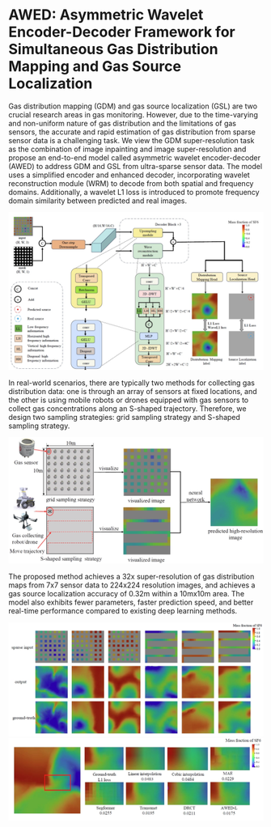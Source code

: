 # AWED: Asymmetric Wavelet Encoder-Decoder Framework for Simultaneous Gas Distribution Mapping and Gas Source Localization 
Gas distribution mapping (GDM) and gas source localization (GSL) are two crucial research areas in gas monitoring. However, due to the time-varying and non-uniform nature of gas distribution and the limitations of gas sensors, the accurate and rapid estimation of gas distribution from sparse sensor data is a challenging task. We view the GDM super-resolution task as the combination of image inpainting and image super-resolution and  propose an end-to-end model called asymmetric wavelet encoder-decoder (AWED) to address GDM and GSL from ultra-sparse sensor data. The model uses a simplified encoder and enhanced decoder, incorporating wavelet reconstruction module (WRM) to decode from both spatial and frequency domains. Additionally, a wavelet L1 loss is introduced to promote frequency domain similarity between predicted and real images. 

<img src="pic\model.png" alt="model" style="zoom:67%;" />

In real-world scenarios, there are typically two methods for collecting gas distribution data: one is through an array of sensors at fixed locations, and the other is using mobile robots or drones equipped with gas sensors to collect gas concentrations along an S-shaped trajectory. Therefore, we design two sampling strategies: grid sampling strategy and S-shaped sampling strategy.

<img src="pic\sampling_strategy.png" alt="sampling_strategy" style="zoom: 50%;" />



The proposed method achieves a 32x super-resolution of gas distribution maps from 7x7 sensor data to 224x224 resolution images, and achieves a gas source localization accuracy of 0.32m within a 10mx10m area. The model also exhibits fewer parameters, faster prediction speed, and better real-time performance compared to existing  deep learning methods.

<img src="pic\result.png" alt="result" style="zoom:67%;" />

<img src="pic\result2.png" alt="result2" style="zoom: 67%;" />
